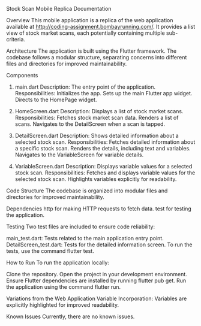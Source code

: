 Stock Scan Mobile Replica Documentation

Overview
This mobile application is a replica of the web application available at http://coding-assignment.bombayrunning.com/. 
It provides a list view of stock market scans, each potentially containing multiple sub-criteria.

Architecture
The application is built using the Flutter framework. 
The codebase follows a modular structure, separating concerns into different files and directories for improved maintainability.

Components
1. main.dart
Description: The entry point of the application.
Responsibilities:
Initializes the app.
Sets up the main Flutter app widget.
Directs to the HomePage widget.

3. HomeScreen.dart
Description: Displays a list of stock market scans.
Responsibilities:
Fetches stock market scan data.
Renders a list of scans.
Navigates to the DetailScreen when a scan is tapped.

5. DetailScreen.dart
Description: Shows detailed information about a selected stock scan.
Responsibilities:
Fetches detailed information about a specific stock scan.
Renders the details, including text and variables.
Navigates to the VariableScreen for variable details.

7. VariableScreen.dart
Description: Displays variable values for a selected stock scan.
Responsibilities:
Fetches and displays variable values for the selected stock scan.
Highlights variables explicitly for readability.

Code Structure
The codebase is organized into modular files and directories for improved maintainability.

Dependencies
http for making HTTP requests to fetch data.
test for testing the application.

Testing
Two test files are included to ensure code reliability:

main_test.dart: Tests related to the main application entry point.
DetailScreen_test.dart: Tests for the detailed information screen.
To run the tests, use the command flutter test.

How to Run
To run the application locally:

Clone the repository.
Open the project in your development environment.
Ensure Flutter dependencies are installed by running flutter pub get.
Run the application using the command flutter run.

Variations from the Web Application
Variable Incorporation: Variables are explicitly highlighted for improved readability.

Known Issues
Currently, there are no known issues.

